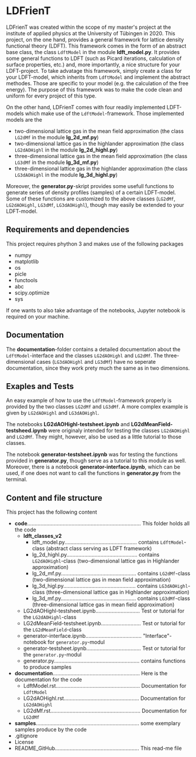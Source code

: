 # LDFrienT
LDFrienT was created within the scope of my master's project at the institute of applied physics at the University of Tübingen in 2020.
This project, on the one hand, provides a general framework for lattice density functional theory (LDFT). This framework comes in the form of an abstract base class, the class `LdftModel` in the module **ldft_model.py**. It provides some general functions to LDFT (such as Picard iterations, calculation of surface properties, etc.) and, more importantly, a nice structure for your LDFT-project. To take advatage this framework, simply create a class for your LDFT-model, which inherits from `LdftModel` and implement the abstract methodes. Those are specific to your model (e.g. the calculation of the free energy). The purpose of this framework was to make the code clean and uniform for every project of this type.

On the other hand, LDFrienT comes with four readily implemented LDFT-models which make use of the `LdftModel`-framework. Those implemented models are the
- two-dimensional lattice gas in the mean field approximation (the class `LG2dMf` in the module **lg_2d_mf.py**)
- two-dimensional lattice gas in the highlander approximation (the class `LG2dAOHighl` in the module **lg_2d_highl.py**)
- three-dimensional lattice gas in the mean field approximation (the class `LG3dMf` in the module **lg_3d_mf.py**)
- three-dimensional lattice gas in the highlander approximation (the class `LG3dAOHighl` in the module **lg_3d_highl.py**)

Moreover, the **generator.py**-skript provides some usefull functions to generate series of density profiles (samples) of a certain LDFT-model. Some of these functions are customized to the above classes (`LG2dMf`, `LG2dAOHighl`, `LG3dMf`, `LG3dAOHighl`), though may easily be extended to your LDFT-model.

## Requirements and dependencies
This project requires phython 3 and makes use of the following packages
- numpy
- matplotlib
- os
- picle
- functools
- abc
- scipy.optimize
- sys

If one wants to also take advantage of the notebooks, Jupyter notebook is required on your machine.

## Documentation
The **documentation**-folder contains a detailed documentation about the ``LdftModel``-interface and the classes ``LG2dAOHighl`` and ``LG2dMf``. The three-dimensional cases (``LG3dAOHighl`` and ``LG3dMf``) have no seperate documentation, since they work prety much the same as in two dimensions.

## Exaples and Tests
An easy example of how to use the `LdftModel`-framework properly is provided by the two classes `LG2dMf` and `LG3dMf`. A more complex example is given by `LG2dAOHighl` and `LG3dAOHighl`.

The notebooks **LG2dAOHighl-testsheet.ipynb** and **LG2dMeanField-testsheed.ipynb** were originaly intended for testing the classes `LG2dAOHighl` and `LG2dMf`. They might, however, also be used as a little tutorial to those classes.

The notebook **generator-testsheet.ipynb** was for testing the functions provided in **generator.py**, though serve as a tutorial to this module as well. Moreover, there is a notebook **generator-interface.ipynb**, which can be used, if one does not want to call the functions in **generator.py** from the terminal.

## Content and file structure
This project has the following content
- **code**............................................................................. This folder holds all the code
  - **ldft_classes_v2** 
    - ldft_model.py................................................. contains ``LdftModel``-class (abstract class serving as LDFT framework)
    - lg_2d_highl.py................................................ contains ``LG2dAOHighl``-class (two-dimensional lattice gas in Highlander approximation)
    - lg_2d_mf.py................................................... contains ``LG2dMf``-class (two-dimensional lattice gas in mean field approximation)
    - lg_3d_higl.py................................................. contains ``LG3dAOHighl``-class (three-dimensional lattice gas in Highlander approximation)
    - lg_3d_mf.py................................................... contains ``LG3dMf``-class (three-dimensional lattice gas in mean field approximation)
  - LG2dAOHighl-testsheet.ipynb.............................. Test or tutorial for the ``LG2dAOHighl``-class
  - LG2dMeanField-testsheet.ipynb........................... Test or tutorial for the ``LG2dMeanField``-class
  - generator-interface.ipynb...................................... "Interface"-notebook for ``generator.py``-modul
  - generator-testsheet.ipynb..................................... Test or tutorial for the ``generator.py``-modul
  - generator.py.......................................................... contains functions to produce samples
- **documentation**........................................................... Here is the documentation for the code
  - LdftModel.rst......................................................... Documentation for ``LdftModel``
  - LG2dAOHighl.rst................................................... Documentation for ``LG2dAOHighl``
  - LG2dMf.rst............................................................. Documentation for ``LG2dMf``
- **samples**...................................................................... some exemplary samples produce by the code
- .gitignore
- License
- README_GitHub......................................................... This read-me file

